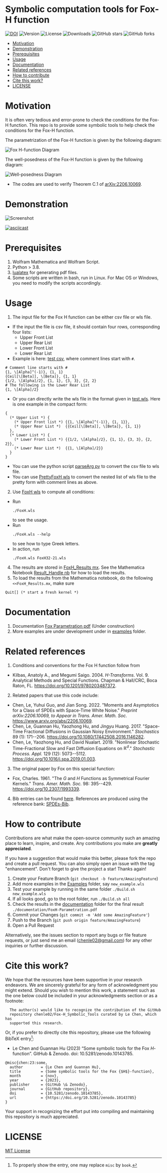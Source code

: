 # Symbolic computation tools for Fox-H function

[![DOI](https://zenodo.org/badge/DOI/10.5281/zenodo.10143786.svg)](https://doi.org/10.5281/zenodo.10143786) ![Version](https://img.shields.io/github/v/release/chenle02/Fox-H_Symbolic_Tools) ![License](https://img.shields.io/github/license/chenle02/Fox-H_Symbolic_Tools) ![Downloads](https://img.shields.io/npm/dm/package-name) ![GitHub stars](https://img.shields.io/github/stars/chenle02/Fox-H_Symbolic_Tools) ![GitHub forks](https://img.shields.io/github/forks/chenle02/Fox-H_Symbolic_Tools)

<!-- vim-markdown-toc GFM -->

* [Motivation](#motivation)
* [Demonstration](#demonstration)
* [Prerequisites](#prerequisites)
* [Usage](#usage)
* [Documentation](#documentation)
* [Related references](#related-references)
* [How to contribute](#how-to-contribute)
* [Cite this work?](#cite-this-work)
* [LICENSE](#license)

<!-- vim-markdown-toc -->



# Motivation

It is often very tedious and error-prone to check the conditions for the Fox-H function. This repo is to provide some symbolic tools to help check the conditions for the Fox-H function.

The parametrization of the Fox-H function is given by the following diagram:

![Fox H-function Diagram](./media/FoxH-Diagram.png)

The well-posedness of the Fox-H function is given by the following diagram:

![Well-posedness Diagram](./media/Well-posedness.png)

* The codes are used to verify Theorem C.1 of [arXiv:2206.10069](https://arxiv.org/abs/2206.10069).

# Demonstration

![Screenshot](./media/Screenshot.png)

[![asciicast](https://asciinema.org/a/620136.svg)](https://asciinema.org/a/620136)

# Prerequisites

1. Wolfram Mathematica and Wolfram Script.
2. Python > 3.8.
3. [lualatex](https://www.luatex.org/) for generating pdf files.
4. Some scripts are written in bash, run in Linux. For Mac OS or Windows, you need to modify the scripts accordingly.

# Usage

1. The input file for the Fox H function can be either csv file or wls file.
  * If the input the file is csv file, it should contain four rows, corresponding four lists:
    * Upper Front List
    * Upper Rear List
    * Lower Front List
    * Lower Rear List
  * Example is here: [test csv](test.csv), where comment lines start with `#`.
```wolframscript
# Comment line starts with #
{1, \[Alpha]^(-1)}, {1, 1}
{Ceil[\[Beta]], \[Beta]}, {1, 1}
{1/2, \[Alpha]/2}, {1, 1}, {3, 3}, {2, 2}
# The following is the Lower Rear List
{1, \[Alpha]/2}

```
  * Or you can directly write the wls file in the format given in [test.wls](test.wls). Here is one example in the compact form:
```wolframscript
{
  (* Upper List *) {
    (* Upper Front list *) {{1, \[Alpha]^(-1)}, {1, 1}},
    (* Upper Rear List *)  {{Ceil[\[Beta]], \[Beta]}, {1, 1}}
  },
  (* Lower List *) {
    (* Lower Front List *) {{1/2, \[Alpha]/2}, {1, 1}, {3, 3}, {2, 2}},
    (* Lower Rear List *)  {{1, \[Alpha]/2}}
  }
}
```
  * You can use the python script [parseArg py](./parseArg.py) to convert the csv file to wls file.
  * You can use [PrettyFoxH wls](./PrettyFoxH.wls) to convert the nested list of wls file to the pretty form with comment lines as above.

2. Use [FoxH wls](./FoxH.wls) to compute all conditions:
  * Run
    ```shell
    ./FoxH.wls
    ```
    to see the usage.
  * Run
    ```shell
    ./FoxH.wls --help
    ```
    to see how to type Greek letters.
  * In action, run
    ```shell
    ./FoxH.wls FoxH32-21.wls
    ```
4. The results are stored in [FoxH_Results mx](./FoxH_Results.mx). See the Mathematica Notebook [Result_Handle nb](./Result_Handle.nb) for how to load the results.
5. To load the results from the Mathematica notebook, do the following `<<FoxH_Results.mx`, make sure
```wolframscript
Quit[] (* start a fresh kernel *)
```

# Documentation

1. Documentation [Fox Parametration pdf](./documentation/FoxH-Parametration.pdf) (Under construction)
2. More examples are under development under in [examples](./examples) folder.

# Related references

1. Conditions and conventions for the Fox H function follow from

  * Kilbas, Anatoly A., and Megumi Saigo. 2004. $H$*-Transforms*. Vol. 9. Analytical Methods and Special Functions. Chapman & Hall/CRC, Boca Raton, FL. <https://doi.org/10.1201/9780203487372>.

2. Related papers that use this code include:

  * Chen, Le, Yuhui Guo, and Jian Song. 2022. "Moments and Asymptotics for a Class of SPDEs with Space-Time White Noise." *Preprint arXiv:2206.10069, to Appear in Trans. Amer. Math. Soc.* <https://www.arxiv.org/abs/2206.10069>.
  * Chen, Le, Guannan Hu, Yaozhong Hu, and Jingyu Huang. 2017. "Space-Time Fractional Diffusions in Gaussian Noisy Environment." *Stochastics* 89 (1): 171--206. <https://doi.org/10.1080/17442508.2016.1146282>.
  * Chen, Le, Yaozhong Hu, and David Nualart. 2019. "Nonlinear Stochastic Time-Fractional Slow and Fast Diffusion Equations on $\mathbb{R}^d$." *Stochastic Process. Appl.* 129 (12): 5073--5112. <https://doi.org/10.1016/j.spa.2019.01.003>.

3. The original paper by Fox on this special function:

  * Fox, Charles. 1961. "The $G$ and $H$ Functions as Symmetrical Fourier Kernels." *Trans. Amer. Math. Soc.* 98: 395--429. <https://doi.org/10.2307/1993339>.

4. Bib entries can be found [here](./refs/refs.bib). References are produced using the reference bank: [SPDEs-Bib](https://github.com/chenle02/SPDEs-Bib).

# How to contribute

Contributions are what make the open-source community such an amazing place to learn, inspire, and create. Any contributions you make are **greatly appreciated**.

If you have a suggestion that would make this better, please fork the repo and create a pull request. You can also simply open an issue with the tag "enhancement".
Don't forget to give the project a star! Thanks again!

1. Create your Feature Branch (`git checkout -b feature/AmazingFeature`)
2. Add more examples in the [Examples](./Examples) folder, say `new_example.wls`
3. Test your example by running in the same folder `./Build.sh new_example.wls`
4. If all looks good, go to the root folder, run `./Build.sh all`
5. Check the results in the [documentation](./documentation) folder for the final result `./documentation/FoxH-Parametration.pdf`
6. Commit your Changes (`git commit -m 'Add some AmazingFeature'`)
7. Push to the Branch (`git push origin feature/AmazingFeature`)
8. Open a Pull Request

Alternatively, see the issues section to report any bugs or file feature requests, or just send me an email (chenle02@gmail.com) for any other inquiries or further discussion.

# Cite this work?

We hope that the resources have been supportive in your research endeavors. We
are sincerely grateful for any form of acknowledgment you might extend. Should
you wish to mention this work, a statement such as the one below could be
included in your acknowledgments section or as a footnote:

```
  The author(s) would like to recognize the contribution of the GitHub
  repository chenle02/Fox-H_Symbolic_Tools curated by Le Chen, which has
  supported this research.
```

Or, if you prefer to directly cite this repository, please use the following
BibTeX entry[^1]:

  * Le Chen and Guannan Hu (2023) “Some symbolic tools for the Fox $H$-function”. GitHub & Zenodo. doi: 10.5281/zenodo.10143785.
 
```
@misc{chen:23:some,
  author        = {Le Chen and Guannan Hu},
  title         = {Some symbolic tools for the Fox {$H$}-function},
  month         = {nov},
  year          = {2023},
  publisher     = {GitHub \& Zenodo},
  journal       = {GitHub repository},
  doi           = {10.5281/zenodo.10143785},
  url           = {https://doi.org/10.5281/zenodo.10143785}
}
```

[^1]: To properly show the entry, one may replace `misc` by `book`.

Your support in recognizing the effort put into compiling and maintaining this
repository is much appreciated.

# LICENSE
[MIT License](LICENSE)

